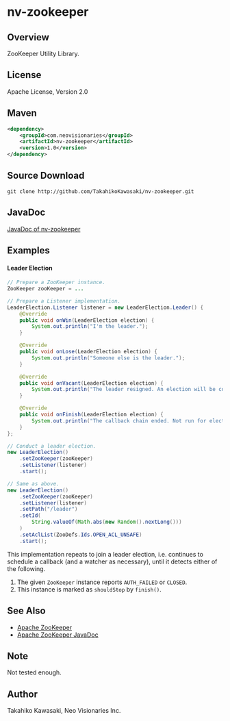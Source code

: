 nv-zookeeper
============

Overview
--------

ZooKeeper Utility Library.


License
-------

Apache License, Version 2.0


Maven
-----

```xml
<dependency>
    <groupId>com.neovisionaries</groupId>
    <artifactId>nv-zookeeper</artifactId>
    <version>1.0</version>
</dependency>
```


Source Download
---------------

    git clone http://github.com/TakahikoKawasaki/nv-zookeeper.git


JavaDoc
-------

[JavaDoc of nv-zookeeper](http://TakahikoKawasaki.github.io/nv-zookeeper/)



Examples
--------

#### Leader Election

```java
// Prepare a ZooKeeper instance.
ZooKeeper zooKeeper = ...

// Prepare a Listener implementation.
LeaderElection.Listener listener = new LeaderElection.Leader() {
    @Override
    public void onWin(LeaderElection election) {
        System.out.println("I'm the leader.");
    }

    @Override
    public void onLose(LeaderElection election) {
        System.out.println("Someone else is the leader.");
    }

    @Override
    public void onVacant(LeaderElection election) {
        System.out.println("The leader resigned. An election will be conducted again.");
    }

    @Override
    public void onFinish(LeaderElection election) {
        System.out.println("The callback chain ended. Not run for election any more.");
    }
};

// Conduct a leader election.
new LeaderElection()
    .setZooKeeper(zooKeeper)
    .setListener(listener)
    .start();

// Same as above.
new LeaderElection()
    .setZooKeeper(zooKeeper)
    .setListener(listener)
    .setPath("/leader")
    .setId(
        String.valueOf(Math.abs(new Random().nextLong()))
    )
    .setAclList(ZooDefs.Ids.OPEN_ACL_UNSAFE)
    .start();
```

This implementation repeats to join a leader election, i.e. continues to schedule
a callback (and a watcher as necessary), until it detects either of the following.

1. The given `ZooKeeper` instance reports `AUTH_FAILED` or `CLOSED`.
2. This instance is marked as `shouldStop` by `finish()`.


See Also
--------

* [Apache ZooKeeper](http://zookeeper.apache.org/)
* [Apache ZooKeeper JavaDoc](http://zookeeper.apache.org/doc/current/api/index.html)


Note
----

Not tested enough.


Author
------

Takahiko Kawasaki, Neo Visionaries Inc.

